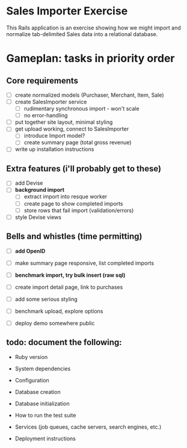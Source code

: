 # Sales Importer Exercise

This Rails application is an exercise showing how we might import and normalize 
tab-delimited Sales data into a relational database.

# Gameplan: tasks in priority order

## Core requirements
- [ ] create normalized models (Purchaser, Merchant, Item, Sale)
- [ ] create SalesImporter service
    - [ ] rudimentary synchronous import - won't scale
    - [ ] no error-handling
- [ ] put together site layout, minimal styling
- [ ] get upload working, connect to SalesImporter
    - [ ] introduce Import model?
    - [ ] create summary page (total gross revenue)
- [ ] write up installation instructions

## Extra features (i'll probably get to these)
- [ ] add Devise
- [ ] **background import**
    - [ ] extract import into resque worker
    - [ ] create page to show completed imports
    - [ ] store rows that fail import (validation/errors)
- [ ] style Devise views

## Bells and whistles (time permitting)
- [ ] **add OpenID**
- [ ] make summary page responsive, list completed imports
- [ ] **benchmark import, try bulk insert (raw sql)**
- [ ] create import detail page, link to purchases
- [ ] add some serious styling
- [ ] benchmark upload, explore options
- [ ] deploy demo somewhere public


## todo: document the following:

* Ruby version

* System dependencies

* Configuration

* Database creation

* Database initialization

* How to run the test suite

* Services (job queues, cache servers, search engines, etc.)

* Deployment instructions

